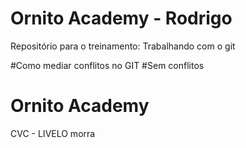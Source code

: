 # Ornito Academy - Rodrigo
Repositório para o treinamento: Trabalhando com o git

#Como mediar conflitos no GIT
#Sem conflitos
# Ornito Academy
CVC - LIVELO
morra